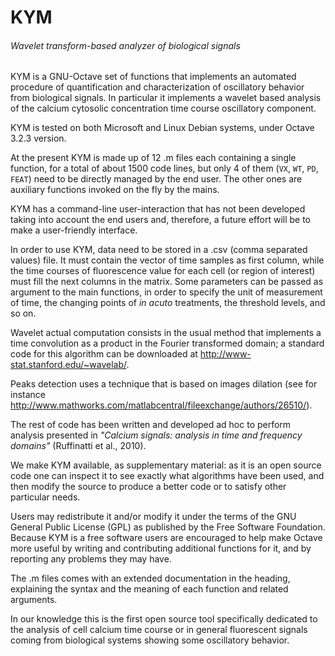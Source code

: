 # KYM
###### Wavelet transform-based analyzer of biological signals

KYM is a GNU-Octave set of functions that implements an automated procedure of
quantification and characterization of oscillatory behavior from biological
signals. In particular it implements a wavelet based analysis of the calcium
cytosolic concentration time course oscillatory component.

KYM is tested on both Microsoft and Linux Debian systems, under Octave 3.2.3
version.

At the present KYM is made up of 12 .m files each containing a single function,
for a total of about 1500 code lines, but only 4 of them (`VX`, `WT`, `PD`,
`FEAT`) need to be directly managed by the end user. The other ones are
auxiliary functions invoked on the fly by the mains.

KYM has a command-line user-interaction that has not been developed taking into
account the end users and, therefore, a future effort will be to make a
user-friendly interface.

In order to use KYM, data need to be stored in a .csv (comma separated values)
file. It must contain the vector of time samples as first column, while the time
courses of fluorescence value for each cell (or region of interest) must fill
the next columns in the matrix. Some parameters can be passed as argument to the
main functions, in order to specify the unit of measurement of time, the
changing points of *in acuto* treatments, the threshold levels, and so on.

Wavelet actual computation consists in the usual method that implements a time
convolution as a product in the Fourier transformed domain; a standard code for
this algorithm can be downloaded at http://www-stat.stanford.edu/~wavelab/.

Peaks detection uses a technique that is based on images dilation (see for
instance http://www.mathworks.com/matlabcentral/fileexchange/authors/26510/).

The rest of code has been written and developed ad hoc to perform analysis
presented in *"Calcium signals: analysis in time and frequency domains"*
(Ruffinatti et al., 2010).

We make KYM available, as supplementary material: as it is an open source code
one can inspect it to see exactly what algorithms have been used, and then
modify the source to produce a better code or to satisfy other particular needs.

Users may redistribute it and/or modify it under the terms of the GNU General
Public License (GPL) as published by the Free Software Foundation.
Because KYM is a free software users are encouraged to help make Octave more
useful by writing and contributing additional functions for it, and by reporting
any problems they may have.

The .m files comes with an extended documentation in the heading, explaining the
syntax and the meaning of each function and related arguments.

In our knowledge this is the first open source tool specifically dedicated to
the analysis of cell calcium time course or in general fluorescent signals
coming from biological systems showing some oscillatory behavior.
